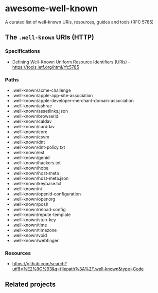 # awesome-well-known
A curated list of well-known URIs, resources, guides and tools (RFC 5785)

## The `.well-known` URIs (HTTP)

### Specifications

* Defining Well-Known Uniform Resource Identifiers (URIs) - https://tools.ietf.org/html/rfc5785

### Paths

* .well-known/acme-challenge
* .well-known/apple-app-site-association
* .well-known/apple-developer-merchant-domain-association
* .well-known/ashrae
* .well-known/assetlinks.json
* .well-known/browserid
* .well-known/caldav
* .well-known/carddav
* .well-known/core
* .well-known/csvm
* .well-known/dnt
* .well-known/dnt-policy.txt
* .well-known/est
* .well-known/genid
* .well-known/hackers.txt
* .well-known/hoba
* .well-known/host-meta
* .well-known/host-meta.json
* .well-known/keybase.txt
* .well-known/ni
* .well-known/openid-configuration
* .well-known/openorg
* .well-known/posh
* .well-known/reload-config
* .well-known/repute-template
* .well-known/stun-key
* .well-known/time
* .well-known/timezone
* .well-known/void
* .well-known/webfinger

### Resources

* https://github.com/search?utf8=%E2%9C%93&q=filepath%3A%2F.well-known&type=Code

## Related projects

